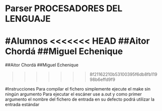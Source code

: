 # Parser PROCESADORES DEL LENGUAJE

#Alumnos
<<<<<<< HEAD
##Aitor Chordá
##Miguel Echenique
=======
  ##Aitor Chordá
  ##Miguel Echenique
>>>>>>> 8f21162210b53100395f6db8fb11998b6effd9f9

#Instrucciones
  Para compilar el fichero simplemente ejecute el make sin ningún argumento
  Para ejecutar el escáner use a.out y como primer argumento el nombre del
  fichero de entrada en su defecto podrá utilizar la entrada estándar

